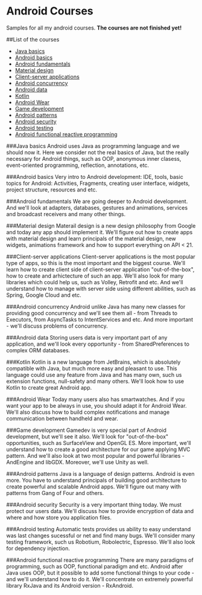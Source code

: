 # Android Courses
Samples for all my android courses.
**The courses are not finished yet!**

##List of the courses
* [Java basics](https://github.com/ArturVasilov/AndroidCourses/blob/master/README.md#java-basics)
* [Android basics](https://github.com/ArturVasilov/AndroidCourses/blob/master/README.md#android-basics)
* [Android fundamentals](https://github.com/ArturVasilov/AndroidCourses/blob/master/README.md#android-fundamentals)
* [Material design](https://github.com/ArturVasilov/AndroidCourses/blob/master/README.md#material-design)
* [Client-server applications](https://github.com/ArturVasilov/AndroidCourses/blob/master/README.md#client-server-applications)
* [Android concurrency](https://github.com/ArturVasilov/AndroidCourses/blob/master/README.md#android-concurrency)
* [Android data](https://github.com/ArturVasilov/AndroidCourses/blob/master/README.md#android-data)
* [Kotlin](https://github.com/ArturVasilov/AndroidCourses/blob/master/README.md#kotlin)
* [Android Wear](https://github.com/ArturVasilov/AndroidCourses/blob/master/README.md#android-wear)
* [Game development](https://github.com/ArturVasilov/AndroidCourses/blob/master/README.md#game-development)
* [Android patterns](https://github.com/ArturVasilov/AndroidCourses/blob/master/README.md#android-patterns)
* [Android security](https://github.com/ArturVasilov/AndroidCourses/blob/master/README.md#android-security)
* [Android testing](https://github.com/ArturVasilov/AndroidCourses/blob/master/README.md#android-testing)
* [Android functional reactive programming](https://github.com/ArturVasilov/AndroidCourses/blob/master/README.md#android-functional-reactive-programming)

###Java basics
Android uses Java as programming language and we should now it. Here we consider not the real basics of Java, but the really necessary for Android things, such as OOP, anonymous inner clasess, event-oriented programming, reflection, annotations, etc.


###Android basics
Very intro to Android development: IDE, tools, basic topics for Android: Activities, Fragments, creating user interface, widgets, project structure, resources and etc.


###Android fundamentals
We are going deeper to Android development. And we'll look at adapters, databases, gestures and animations, services and broadcast receivers and many other things.


###Material design
Materail design is a new design philosophy from Google and today any app should implement it. We'll figure out how to create apps with material design and learn principals of the material design, new widgets, animations framework and how to support everything on API < 21.


###Client-server applications
Client-server applications is the most popular type of apps, so this is the most important and the biggest course. We'll learn how to create client side of client-server application "out-of-the-box", how to create and arhictecture of such an app. We'll also look for many libraries which could help us, such as Volley, Retrofit and etc. And we'll understand how to manage with server side using different abilities, such as Spring, Google Cloud and etc.


###Android concurrency
Android unlike Java has many new classes for providing good concurrency and we'll see them all - from Threads to Executors, from AsyncTasks to IntentServices and etc. And more important - we'll discuss problems of concurrency.


###Android data
Storing users data is very important part of any application, and we'll look every opportunity - from SharedPreferences to complex ORM databases.


###Kotlin
Kotlin is a new language from JetBrains, which is absolutely compatible with Java, but much more easy and pleasant to use. This language could use any feature from Java and has many own, such us extension functions, null-safety and many others. We'll look how to use Kotlin to create great Android app.


###Android Wear
Today many users also has smartwatches. And if you want your app to be always in use, you should adapt it for Android Wear. We'll also discuss how to build complex notifications and manage communication between handheld and wear.


###Game development
Gamedev is very special part of Android development, but we'll see it also. We'll look for "out-of-the-box" opportunities, such as SurfaceView and OpenGL ES. More important, we'll understand how to create a good architecture for our game applying MVC pattern. And we'll also look at two most popular and powerful libraries - AndEngine and libGDX. Moreover, we'll use Unity as well.


###Android patterns
Java is a language of design patterns. Android is even more. You have to understand principals of building good architecture to create powerful and scalable Android apps. We'll figure out many with patterns from Gang of Four and others. 


###Android security
Security is a very important thing today. We must protect our users data. We'll discuss how to provide encryption of data and where and how store you application files.


###Android testing
Automatic tests provides us ability to easy understand was last changes sucessful or net and find many bugs. We'll consider many testing framework, such us Robotium, Robolectric, Espresso. We'll also look for dependency injection.


###Android functional reactive programming
There are many paradigms of programming, such as OOP, functional paradigm and etc. Android after Java uses OOP, but it possible to add some functional things to your code - and we'll understand how to do it. We'll concentrate on extremely powerful library RxJava and its Android version - RxAndroid.
